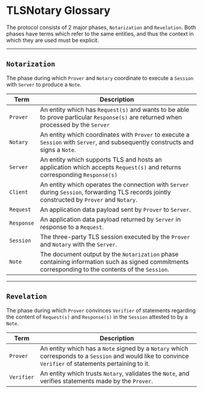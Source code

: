 # TLSNotary Glossary
The protocol consists of 2 major phases, `Notarization` and `Revelation`. Both phases have terms which refer to the same entities, and thus the context in which they are used must be explicit.

---
## **`Notarization`** 
The phase during which `Prover` and `Notary` coordinate to execute a `Session` with `Server` to produce a `Note`.

| Term| Description|
| ------------- |-------------|
| `Prover` | An entity which has `Request(s)` and wants to be able to prove particular `Response(s)` are returned when processed by the `Server` |
| `Notary` | An entity which coordinates with `Prover` to execute a `Session` with `Server`, and subsequently constructs and signs a `Note`. |
| `Server` | An entity which supports TLS and hosts an application which accepts `Request(s)` and returns corresponding `Response(s)` |
| `Client` | An entity which operates the connection with `Server` during `Session`, forwarding TLS records jointly constructed by `Prover` and `Notary`. |
| `Request` | An application data payload sent by `Prover` to `Server`. |
| `Response` | An application data payload returned by `Server` in response to a `Request`. |
| `Session` | The three-party TLS session executed by the `Prover` and `Notary` with the `Server`. |
| `Note` | The document output by the `Notarization` phase containing information such as signed commitments corresponding to the contents of the `Session`. |
---
## **`Revelation`**
The phase during which `Prover` convinces `Verifier` of statements regarding the content of `Request(s)` and `Response(s)` in the `Session` attested to by a `Note`.

| Term| Description|
| ------------- |-------------|
| `Prover` | An entity which has a `Note` signed by a `Notary` which corresponds to a `Session` and would like to convince `Verifier` of statements pertaining to it. |
| `Verifier` | An entity which trusts `Notary`, validates the `Note`, and verifies statements made by the `Prover`. |
